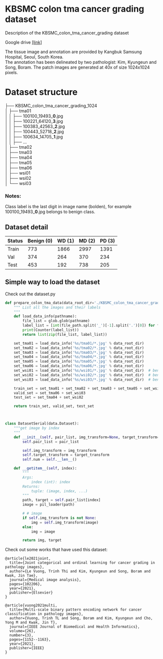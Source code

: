 # KBSMC colon tma cancer grading dataset
Description of the KBSMC_colon_tma_cancer_grading dataset

Google drive [[link]](https://drive.google.com/drive/folders/1RarodOuIVdyy2loJNBWI3qIE0zePulug?usp=sharing)

The tissue image and annotation are provided by Kangbuk Samsung Hospital, Seoul, South Korea. \
The annotation has been delineated by two pathologist: Kim, Kyungeun and Song, Boram.
The patch images are generated at 40x of size 1024x1024 pixels.

# Dataset structure

├── KBSMC_colon_tma_cancer_grading_1024 \
│ ├── tma01 \
│      │  ├── 100100_19493_**0**.jpg  \
│      │  ├── 100221_64120_**3**.jpg \
│      │  ├── 100383_42563_**2**.jpg \
│      │  ├── 100443_52718_**2**.jpg \
│      │  ├── 100634_14705_**1**.jpg \
│      │  ├── ... \
│ ├── tma02 \
│ ├── tma03 \
│ ├── tma04 \
│ ├── tma05 \
│ ├── tma06 \
│ ├── wsi01 \
│ ├── wsi02 \
│ └── wsi03 

### Notes:
Class label is the last digit in image name (bolden), for example 100100_19493_**0**.jpg belongs to benign class.

## Dataset detail
| Status | Benign (0) | WD (1) | MD (2) | PD (3) |
|--------|------------|--------|--------|--------|
| Train  | 773        | 1866   | 2997   | 1391   |
| Val    | 374        | 264    | 370    | 234    |
| Test   | 453        | 192    | 738    | 205    |

## Simple way to load the dataset
Check out the dataset.py

```python
def prepare_colon_tma_data(data_root_dir='./KBSMC_colon_tma_cancer_grading_1024'):
    """ List all the images and their labels
    """
    def load_data_info(pathname):
        file_list = glob.glob(pathname)
        label_list = [int(file_path.split('_')[-1].split('.')[0]) for file_path in file_list]
        print(Counter(label_list))
        return list(zip(file_list, label_list))

    set_tma01 = load_data_info('%s/tma01/*.jpg' % data_root_dir)
    set_tma02 = load_data_info('%s/tma02/*.jpg' % data_root_dir)
    set_tma03 = load_data_info('%s/tma03/*.jpg' % data_root_dir)
    set_tma04 = load_data_info('%s/tma04/*.jpg' % data_root_dir)
    set_tma05 = load_data_info('%s/tma05/*.jpg' % data_root_dir)
    set_tma06 = load_data_info('%s/tma06/*.jpg' % data_root_dir)
    set_wsi01 = load_data_info('%s/wsi01/*.jpg' % data_root_dir)  # benign exclusively
    set_wsi02 = load_data_info('%s/wsi02/*.jpg' % data_root_dir)  # benign exclusively
    set_wsi03 = load_data_info('%s/wsi03/*.jpg' % data_root_dir)  # benign exclusively

    train_set = set_tma01 + set_tma02 + set_tma03 + set_tma05 + set_wsi01
    valid_set = set_tma06 + set_wsi03
    test_set = set_tma04 + set_wsi02

    return train_set, valid_set, test_set



class DatasetSerial(data.Dataset):
    """get image by index
    """
    def __init__(self, pair_list, img_transform=None, target_transform=None, two_crop=False):
        self.pair_list = pair_list

        self.img_transform = img_transform
        self.target_transform = target_transform
        self.num = self.__len__()

    def __getitem__(self, index):
        """
        Args:
            index (int): index
        Returns:
            tuple: (image, index, ...)
        """
        path, target = self.pair_list[index]
        image = pil_loader(path)

        # # image
        if self.img_transform is not None:
            img = self.img_transform(image)
        else:
            img = image

        return img, target

```

Check out some works that have used this dataset:
<br />
```
@article{le2021joint,
  title={Joint categorical and ordinal learning for cancer grading in pathology images},
  author={Le Vuong, Trinh Thi and Kim, Kyungeun and Song, Boram and Kwak, Jin Tae},
  journal={Medical image analysis},
  pages={102206},
  year={2021},
  publisher={Elsevier}
}

@article{vuong2021multi,
  title={Multi-scale binary pattern encoding network for cancer classification in pathology images},
  author={Vuong, Trinh TL and Song, Boram and Kim, Kyungeun and Cho, Yong M and Kwak, Jin T},
  journal={IEEE Journal of Biomedical and Health Informatics},
  volume={26},
  number={3},
  pages={1152--1163},
  year={2021},
  publisher={IEEE}
}
```